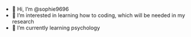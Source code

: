- 👋 Hi, I’m @sophie9696
- 👀 I’m interested in learning how to coding, which will be needed in my research
- 🌱 I’m currently learning psychology

<!---
sophie9696/sophie9696 is a ✨ special ✨ repository because its `README.md` (this file) appears on your GitHub profile.
You can click the Preview link to take a look at your changes.
--->
